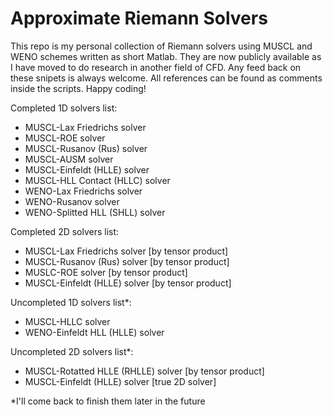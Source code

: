 # Approximate Riemann Solvers
This repo is my personal collection of Riemann solvers using MUSCL and WENO schemes written as short Matlab. They are now publicly available as I have moved to do research in another field of CFD. Any feed back on these snipets is always welcome. All references can be found as comments inside the scripts. Happy coding!

Completed 1D solvers list:
* MUSCL-Lax Friedrichs solver
* MUSCL-ROE solver
* MUSCL-Rusanov (Rus) solver
* MUSCL-AUSM solver
* MUSCL-Einfeldt (HLLE) solver
* MUSCL-HLL Contact (HLLC) solver
* WENO-Lax Friedrichs solver
* WENO-Rusanov solver
* WENO-Splitted HLL (SHLL) solver

Completed 2D solvers list:
* MUSCL-Lax Friedrichs solver [by tensor product]
* MUSCL-Rusanov (Rus) solver [by tensor product]
* MUSLC-ROE solver [by tensor product]
* MUSCL-Einfeldt (HLLE) solver [by tensor product]

Uncompleted 1D solvers list*:
* MUSCL-HLLC solver
* WENO-Einfeldt HLL (HLLE) solver

Uncompleted 2D solvers list*:
* MUSCL-Rotatted HLLE (RHLLE) solver [by tensor product]
* MUSCL-Einfeldt (HLLE) solver [true 2D solver]

*I'll come back to finish them later in the future
